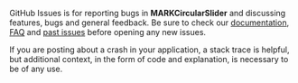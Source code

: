 GitHub Issues is for reporting bugs in **MARKCircularSlider** and discussing features, bugs and general feedback. Be sure to check our [documentation](http://cocoadocs.org/docsets/MARKCircularSlider), [FAQ](https://github.com/markvaldy/MARKCircularSlider/wiki/FAQ) and [past issues](https://github.com/markvaldy/MARKCircularSlider/issues?state=closed) before opening any new issues.

If you are posting about a crash in your application, a stack trace is helpful, but additional context, in the form of code and explanation, is necessary to be of any use.
